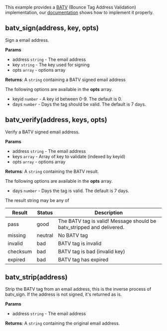 This example provides a [BATV](http://mipassoc.org/batv/draft-levine-smtp-batv-01.txt) (Bounce Tag Address Validation) implementation, our [documentation](https://support.halon.io/hc/en-us/articles/360002129740) shows how to implement it properly.

## batv_sign(address, key, opts)

Sign a email address.

**Params**

- address `string` - The email address
- key `string` - The key used for signing
- opts `array` - options array

**Returns**: A `string` containing a BATV signed email address

The following options are available in the **opts** array.

- keyid `number` - A key id between 0-9. The default is 0.
- days `number` - Days the tag should be valid. The default is 7 days.

## batv_verify(address, keys, opts)

Verify a BATV signed email address.

**Params**

- address `string` - The email address
- keys `array` - Array of key to validate (indexed by keyid)
- opts `array` - options array

**Returns**: A `string` containing the BATV result.

The following options are available in the **opts** array.

- days `number` - Days the tag is valid. The default is 7 days.

The result string may be any of

| Result   | Status  | Description                                                           |
|----------|---------|-----------------------------------------------------------------------|
| pass     | good    | The BATV tag is valid! Message should be batv_stripped and delivered. |
| missing  | neutral | No BATV tag                                                           |
| invalid  | bad     | BATV tag is invalid                                                   |
| checksum | bad     | BATV tag is bad (invalid key)                                         |
| expired  | bad     | BATV tag has expired                                                  |

## batv_strip(address)

Strip the BATV tag from an email address, this is the inverse process of batv_sign. If the address is not signed, it's returned as is.

**Params**

- address `string` - The email address

**Returns**: A `string` containing the original email address.
